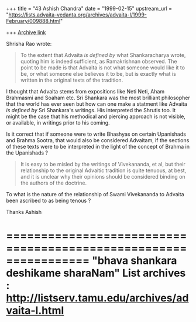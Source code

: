 +++
title = "43 Ashish Chandra"
date = "1999-02-15"
upstream_url = "https://lists.advaita-vedanta.org/archives/advaita-l/1999-February/009888.html"

+++
[Archive link](https://lists.advaita-vedanta.org/archives/advaita-l/1999-February/009888.html)

Shrisha Rao wrote:

> To the extent that Advaita *is defined by* what Shankaracharya wrote,
> quoting him is indeed sufficient, as Ramakrishnan observed.  The point to
> be made is that Advaita is not what someone would like it to be, or what
> someone else believes it to be, but is exactly what is written in the
> original texts of the tradition.

I thought that Advaita stems from expositions like Neti Neti, Aham Brahmasmi and
Soaham etc. Sri Shankara was the most brilliant philosopher that the world has
ever seen but how can one make a statment like Advaita *is defined by* Sri
Shankara's writings. His interpreted the Shrutis too. It might be the case that
his methodical and piercing approach is not visible, or available, in writings
prior to his coming.

Is it correct that if someone were to write Bhashyas on certain Upanishads and
Brahma Sootra, that would also be considered Advaitam, if the sections of these
texts were to be interpreted in the light of the concept of Brahma in the
Upanishads ?

>  It is easy to be misled by the writings
> of Vivekananda, et al, but their relationship to the original Advaitic
> tradition is quite tenuous, at best, and it is unclear why their opinions
> should be considered binding on the authors of the doctrine.
>

To what is the nature of the relationship of Swami Vivekananda to Advaita been
ascribed to as being tenous ?

Thanks
Ashish

================================================================
"bhava shankara deshikame sharaNam"
List archives : http://listserv.tamu.edu/archives/advaita-l.html
================================================================

